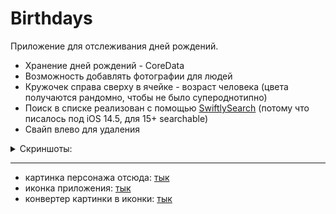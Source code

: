 # Birthdays
Приложение для отслеживания дней рождений. 

- Хранение дней рождений - CoreData
- Возможность добавлять фотографии для людей
- Кружочек справа сверху в ячейке - возраст человека (цвета получаются рандомно, чтобы не было супероднотипно)
- Поиск в списке реализован с помощью [SwiftlySearch](https://github.com/thislooksfun/SwiftlySearch) (потому что писалось под iOS 14.5, для 15+ searchable)
- Свайп влево для удаления 

<details>
  <summary>Скриншоты: </summary>
  
     ![Main Screen](screenshots/MainScreen.PNG "Main Screen")![Search](screenshots/Search.PNG "Search")![MainScreenWithoutSearch](screenshots/MainScreenWithoutSearch.PNG "Main Screen Without Search")![Adding](screenshots/Adding.PNG "Adding")
    
</details>



---
- картинка персонажа отсюда: [тык](http://clipart-library.com/new_gallery/8-87866_unknown-person-icon-png.png)
- иконка приложения: [тык](https://icon-library.com/images/confetti-icon/confetti-icon-29.jpg)
- конвертер картинки в иконки: [тык](https://makeappicon.com)
